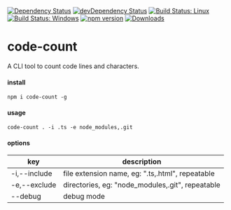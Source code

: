 [![Dependency Status](https://david-dm.org/plantain-00/code-count.svg)](https://david-dm.org/plantain-00/code-count)
[![devDependency Status](https://david-dm.org/plantain-00/code-count/dev-status.svg)](https://david-dm.org/plantain-00/code-count#info=devDependencies)
[![Build Status: Linux](https://travis-ci.org/plantain-00/code-count.svg?branch=master)](https://travis-ci.org/plantain-00/code-count)
[![Build Status: Windows](https://ci.appveyor.com/api/projects/status/github/plantain-00/code-count?branch=master&svg=true)](https://ci.appveyor.com/project/plantain-00/code-count/branch/master)
[![npm version](https://badge.fury.io/js/code-count.svg)](https://badge.fury.io/js/code-count)
[![Downloads](https://img.shields.io/npm/dm/code-count.svg)](https://www.npmjs.com/package/code-count)

# code-count
A CLI tool to count code lines and characters.

#### install

`npm i code-count -g`

#### usage 

`code-count . -i .ts -e node_modules,.git`

#### options

key | description
--- | ---
-i,--include | file extension name, eg: ".ts,.html", repeatable
-e,--exclude | directories, eg: "node_modules,.git", repeatable
--debug | debug mode
